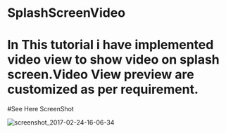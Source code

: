 # SplashScreenVideo

# In This tutorial i have implemented video view to show video on splash screen.Video View preview are customized as per requirement.

#See Here ScreenShot

![screenshot_2017-02-24-16-06-34](https://cloud.githubusercontent.com/assets/3602601/23357460/d9b6e5e6-fd03-11e6-97f4-3d56c8c0a2c3.png)
